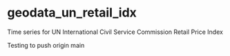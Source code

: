 # geodata_un_retail_idx
Time series for UN International Civil Service Commission Retail Price Index

Testing to push origin main